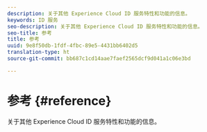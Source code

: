 ```yaml
---
description: 关于其他 Experience Cloud ID 服务特性和功能的信息。
keywords: ID 服务
seo-description: 关于其他 Experience Cloud ID 服务特性和功能的信息。
seo-title: 参考
title: 参考
uuid: 9e8f50db-1fdf-4fbc-89e5-4431bb6402d5
translation-type: ht
source-git-commit: bb687c1cd14aae7faef2565dcf9d041a1c06e3bd

---
```



# 参考 {#reference}

关于其他 Experience Cloud ID 服务特性和功能的信息。


